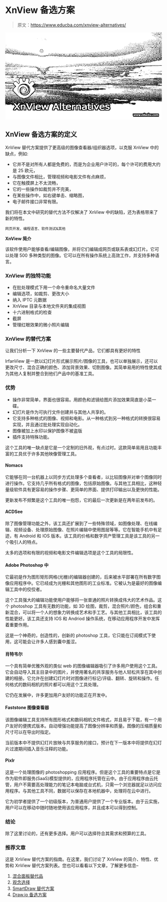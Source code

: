 # XnView 备选方案

> 原文：<https://www.educba.com/xnview-alternatives/>

![XnView Alternatives](img/95b39b7e2a2f052efc9b7b8e827cb1bb.png)



## XnView 备选方案的定义

XnView 替代方案提供了更高级的图像查看器/组织器选项，以克服 XnView 中的缺点，例如:

*   它并不是对所有人都是免费的，而是为企业用户许可的，每个许可的费用大约是 25 欧元，
*   与图像文件相比，管理视频和电影文件有点麻烦，
*   它在触摸屏上不太流畅，
*   它的一些操作如裁剪并不完美，
*   在某些操作中，如右键单击、缩略图，
*   电子邮件接口非常有限。

我们将在本文中研究的替代方法不仅解决了 XnView 中的缺陷，还为表格带来了新的特性。

<small>网页开发、编程语言、软件测试&其他</small>

**XnView 简介**

该软件使用户能够查看/编辑图像，并将它们编辑成网页或联系表或幻灯片。它可以处理 500 多种类型的图像。它可以在所有操作系统上高效工作，并支持多种语言。

### XnView 的独特功能

*   在批处理模式下用一个命令重命名大量文件
*   编辑选项，如裁剪、更改大小
*   纳入 IPTC 元数据
*   XnView 目录与本地文件夹的集成视图
*   十六进制格式的检查
*   截屏
*   管理红眼效果的微小照片编辑

### XnView 的替代方案

让我们分析一下 XnView 的一些主要替代产品，它们都具有更好的特性

IrfanView
是一款以幻灯片形式展示照片/图像的工具，也可以单独展示，还可以更改尺寸、混合正确的颜色、添加背景效果、切割图像。其简单易用的特性使其成为其他人复制并整合到他们产品中的基准工具。

### 优势

*   操作非常简单，界面也很容易。用颜色和滤镜给图片添加效果简直是小菜一碟。
*   幻灯片是作为可执行文件创建并与其他人共享的。
*   它支持多种格式的图像、视频和电影。从一种格式到另一种格式的转换很容易实现，并且通过批处理实现自动化。
*   图像被加上水印以保护图像不被盗版
*   插件支持特殊功能。

这个工具的唯一缺点是它是一个定制的旧外观，有点过时。这款简单易用且功能丰富的工具优于许多其他映像管理工具。

#### Nomacs

它能够在同一台机器上以同步方式处理多个查看者，以比较图像并对单个图像同时进行操作。它支持几乎所有格式的图像，包括原始图像。与其他工具相比，这种轻量级软件具有更容易的操作步骤、更简单的界面、提供打印输出以及更快的性能。

更新发布不频繁是这个工具的唯一抱怨，它的最后一次更新是在两年前发布的。

#### ACDSee

除了图像管理功能之外，该工具还扩展到了一些特殊领域，如图像处理、在线编辑、视频设备、处理原始图像、在照片编辑中使用图层等等。它在智能手机中有足迹，有 Android 和 IOS 版本。该工具的价格和数字资产管理工具是该工具的另一个吸引人的特点。

太多的选项和有限的视频和电影文件编辑选项是这个工具的局限性。

#### Adobe Photoshop 中

它最初是作为图形矩形网格(光栅)的编辑器创建的，后来被水平部署在所有数字图像应用程序中。它已经成为光栅和其他图形的工业标准。它被认为是最好的图像编辑工具中的佼佼者。

这个工具强大的编辑功能使用户能够将一张普通的照片转换成伟大的艺术作品。这个 photoshop 工具有无数的功能，如 3D 绘图，裁剪，混合照片/颜色，组合和重新混合，可以将一个人的想象力转换成艺术和手工艺。与其他工具相比，该工具的性能更好。该工具还支持 IOS 和 Andriod 操作系统，在移动应用程序开发中发挥着重要作用。

这是一个神奇的，创造性的，创新的 photoshop 工具，它只能在订阅模式下使用，这可能会让许多人感到囊中羞涩。

#### 肖特韦尔

一个具有简单优雅外观的类似 web 的图像编辑器吸引了许多用户使用这个工具。它会自动导入其主目录中的图片，并使用著名的共享服务与他人轻松共享在其中创建的相册。它允许在创建幻灯片时对图像进行标记/评级、翻转、旋转和操作。任何格式的数码相机的照片都可以用这个工具处理。

它仍在发展中，许多更加用户友好的功能正在开发中。

#### Faststone 图像查看器

该图像编辑工具支持所有图形格式和数码相机文件格式，并且易于下载，有一个用户友好的便携式版本。自动增强功能提高了图像分辨率和质量。图像的压缩质量和尺寸可以在导出时指定。

当前版本中不提供幻灯片放映与共享服务的接口，预计在下一版本中将提供在幻灯片过渡期间插入音乐注释的功能。

#### Pixlr

这是一个处理图像的 photoshopping 应用程序。但是这个工具的重要特点是它是作为软件即服务(SaaS)模型提供的，应用程序托管在云中。由于应用程序由云托管，用户不需要高处理能力的笔记本电脑或台式机，只需一个浏览器就足以访问应用程序。与其他工具不同，数据可以保存在本地机器中，处理将在云中进行。

它为初学者提供了一个初级版本，为普通用户提供了一个专业版本。由于云实施，用户可以在移动中随时随地使用该应用程序，并且成本可以得到控制。

### 结论

除了这里讨论的，还有更多选择。用户可以选择符合其需求和预算的工具。

### 推荐文章

这是 XnView 替代方案的指南。在这里，我们讨论了 XnView 的简介、特性、优势和 XnView 替代方案列表。您也可以看看以下文章，了解更多信息–

1.  [混合面板替代品](https://www.educba.com/mixpanel-alternatives/)
2.  [观念选择](https://www.educba.com/notion-alternatives/)
3.  [SmartDraw 替代方案](https://www.educba.com/smartdraw-alternatives/)
4.  [Draw.io 备选方案](https://www.educba.com/draw-io-alternatives/)





